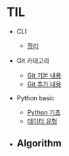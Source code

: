 # TIL

* CLI
    - [정리](CLI정리.md)
    
* Git 카테고리
    - [Git 기본 내용](./Git/git정리.md)
    - [Git 추가 내용](./Git/git추가정리.md)

* Python basic
    - [Python 기초](./Python_Basic/Python기초.md)
    - [데이터 유형](./Python_Basic/데이터유형.md)

* Algorithm
    -